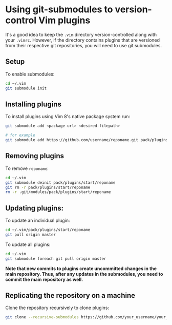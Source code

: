 # Using git-submodules to version-control Vim plugins

It's a good idea to keep the `.vim` directory version-controlled along with your `.vimrc`. However, if the directory contains plugins that are versioned from their respective git repositories, you will need to use git submodules.

## Setup

To enable submodules:

```sh
cd ~/.vim
git submodule init
```

## Installing plugins

To install plugins using Vim 8's native package system run:

```sh
git submodule add <package-url> <desired-filepath>

# for example
git submodule add https://github.com/username/reponame.git pack/plugins/start/reponame
```

## Removing plugins

To remove `reponame`:

```sh
cd ~/.vim
git submodule deinit pack/plugins/start/reponame
git rm -r pack/plugins/start/reponame
rm -r .git/modules/pack/plugins/start/reponame
```

## Updating plugins:

To update an individual plugin:

```sh
cd ~/.vim/pack/plugins/start/reponame
git pull origin master
```

To update all plugins:

```sh
cd ~/.vim
git submodule foreach git pull origin master
```
**Note that new commits to plugins create uncommitted changes in the main repository. Thus, after any updates in the submodules, you need to commit the main repository as well.**

## Replicating the repository on a machine

Clone the repository recursively to clone plugins:

```sh
git clone --recursive-submodules https://github.com/your_username/your_reponame.git
```
